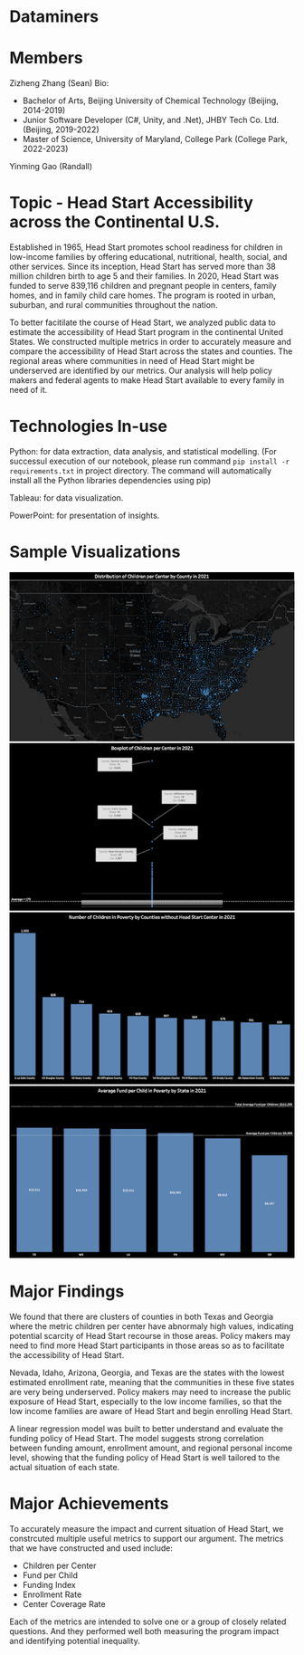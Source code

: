 # Dataminers

# Members
Zizheng  Zhang (Sean)
Bio:
- Bachelor of Arts, Beijing University of Chemical Technology (Beijing, 2014-2019)
- Junior Software Developer (C#, Unity, and .Net), JHBY Tech Co. Ltd. (Beijing, 2019-2022)
- Master of Science, University of Maryland, College Park (College Park, 2022-2023)

Yinming Gao (Randall)

# Topic - Head Start Accessibility across the Continental U.S.
Established in 1965, Head Start promotes school readiness for children in low-income families by offering educational, nutritional, health, social, and other services. Since its inception, Head Start has served more than 38 million children birth to age 5 and their families. In 2020, Head Start was funded to serve 839,116 children and pregnant people in centers, family homes, and in family child care homes. The program is rooted in urban, suburban, and rural communities throughout the nation.

To better facitilate the course of Head Start, we analyzed public data to estimate the accessibility of Head Start program in the continental United States. We constructed multiple metrics in order to accurately measure and compare the accessibility of Head Start across the states and counties. The regional areas where communities in need of Head Start might be underserved are identified by our metrics. Our analysis will help policy makers and federal agents to make Head Start available to every family in need of it.

# Technologies In-use
Python: for data extraction, data analysis, and statistical modelling. (For successul execution of our notebook, please run command `pip install -r requirements.txt` in project directory. The command will automatically install all the Python libraries dependencies using pip)

Tableau: for data visualization.

PowerPoint: for presentation of insights.

# Sample Visualizations
<img src='sample_visualization/unnamed.png'>
<img src='sample_visualization/unnamed (1).png'>
<img src='sample_visualization/unnamed (2).png'>
<img src='sample_visualization/unnamed (3).png'>

# Major Findings
We found that there are clusters of counties in both Texas and Georgia where the metric children per center have abnormaly high values, indicating potential scarcity of Head Start recourse in those areas. Policy makers may need to find more Head Start participants in those areas so as to facilitate the accessibility of Head Start.

Nevada, Idaho, Arizona, Georgia, and Texas are the states with the lowest estimated enrollment rate, meaning that the communities in these five states are very being underserved. Policy makers may need to increase the public exposure of Head Start, especially to the low income families, so that the low income families are aware of Head Start and begin enrolling Head Start.

A linear regression model was built to better understand and evaluate the funding policy of Head Start. The model suggests strong correlation between funding amount, enrollment amount, and regional personal income level, showing that the funding policy of Head Start is well tailored to the actual situation of each state.

# Major Achievements
To accurately measure the impact and current situation of Head Start, we constrcuted multiple useful metrics to support our argument. The metrics that we have constructed and used include:
- Children per Center
- Fund per Child
- Funding Index
- Enrollment Rate
- Center Coverage Rate

Each of the metrics are intended to solve one or a group of closely related questions. And they performed well both measuring the program impact and identifying potential inequality.